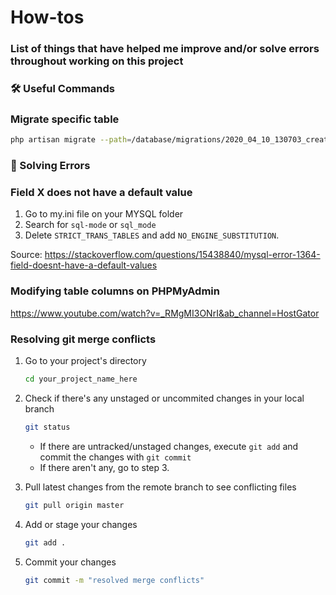 # How-tos

### List of things that have helped me improve and/or solve errors throughout working on this project

### 🛠 Useful Commands

### **Migrate specific table**

```bash
php artisan migrate --path=/database/migrations/2020_04_10_130703_create_test_table.php
```

### 🌈 Solving Errors

### **Field X does not have a default value**

1. Go to my.ini file on your MYSQL folder
2. Search for `sql-mode` or `sql_mode`
3. Delete `STRICT_TRANS_TABLES` and add `NO_ENGINE_SUBSTITUTION`.

Source: https://stackoverflow.com/questions/15438840/mysql-error-1364-field-doesnt-have-a-default-values

### Modifying table columns on PHPMyAdmin

https://www.youtube.com/watch?v=_RMgMI3ONrI&ab_channel=HostGator

### Resolving git merge conflicts

1. Go to your project's directory
    ```bash
    cd your_project_name_here
    ```
2. Check if there's any unstaged or uncommited changes in your local branch

    ```bash
    git status
    ```

    - If there are untracked/unstaged changes, execute `git add` and commit the changes with `git commit`
    - If there aren't any, go to step 3.

3. Pull latest changes from the remote branch to see conflicting files

    ```bash
    git pull origin master
    ```

4. Add or stage your changes

    ```bash
    git add .
    ```

5. Commit your changes

    ```bash
    git commit -m "resolved merge conflicts"
    ```
